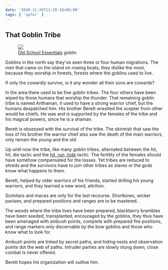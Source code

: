 ```yaml
---
date: '2020-11-26T11:28:18+09:00'
tags: [ 'opfor' ]
---
```


## That Goblin Tribe

<figure class="left">
<img src="images/20201126_gobstat.png" style="border: 1px solid lightgrey;" loading="lazy" />
<figcaption><a href="https://www.drivethrurpg.com/product/279183/OldSchool-Essentials-Classic-Fantasy-Rules-Tome?affiliate_id=2746229">Old School Essentials</a> goblin</figcaption>
</figure>

Goblins in the north say they've seen three or four human migrations. The men that came on the island on rowing boats, they dislike the most, because they worship in forests, forests where the goblins used to live.

If only the cowardly survive, is it any wonder all their sons are cowards?

In the area there used to be five goblin tribes. The four others have been wiped by those humans that worship the thunder. That remaining goblin tribe is named Anthaman, it used to have a strong warrior chief, but the humans despatched him. His brother Berett wrestled the scepter from other would be chiefs. He was and is supported by the females of the tribe and his magical powers, since he is a shaman.

Berett is obsessed with the survival of the tribe. The skirmish that saw the loss of his brother the warrior chief also saw the death of the main warriors, only remain the young and the old.

Up until now the tribe, like many goblin tribes, alternated between the hit, hit, die tactic and the [hit, run, hide](https://amzn.to/3l0Y7Re) tactic. The fertility of the females should have somehow compensated for the losses. Yet tribes are reduced to shreds and the survivors have to join other tribes as slaves or the gods know what happens to them.

Berett, helped by older warriors of his friends, started drilling his young warriors, and they learned a new word, attrition.

Scimitars and maces are only for the last recourse. Shortbows, wicker pavises, and prepared positions and ranges are to be mastered.

The woods where the tribe lives have been prepared, blackberry brambles have been seeded, transplanted, encouraged by the goblins, they thus have been amenaged with ambush points, complete with prepared fire positions, and range markers only discernable by the bow goblins and those who know what to look for.

Ambush points are linked by secret paths, and hiding nests and observation points dot the web of paths. Intruder parties are slowly stung down, close combat is never offered.

Berett hopes his organization will outlive him.

